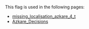 This flag is used in the following pages:
 - [missing_localisation_azkare_4_t](../events/missing_localisation_azkare_4_t.md)
 - [Azkare_Decisions](../decisions/Azkare_Decisions.md)
